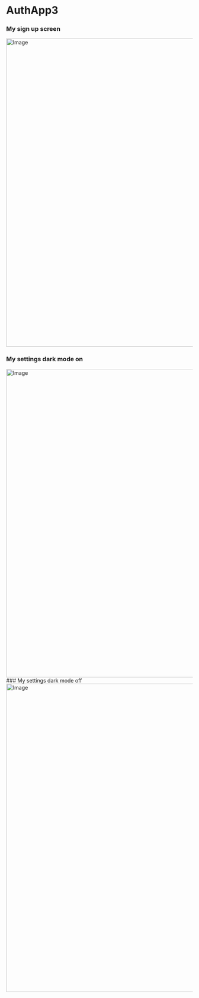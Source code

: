 # AuthApp3

### My sign up screen
<img width="1280" height="832" alt="Image" src="https://github.com/user-attachments/assets/1696a7a5-c3f8-4ead-b253-de59b4b970ab" />

### My settings dark mode on
<img width="1280" height="832" alt="Image" src="https://github.com/user-attachments/assets/1163cb30-9aea-4349-bba6-d40045cde23e" />
### My settings dark mode off
<img width="1280" height="832" alt="Image" src="https://github.com/user-attachments/assets/31f922fd-a2ed-470a-b5a6-d8cb1f8315c3" />





